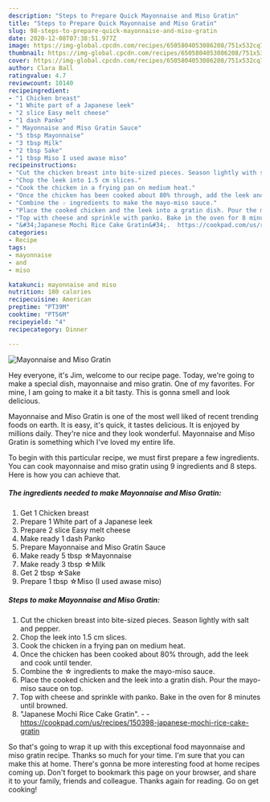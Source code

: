 ```yaml
---
description: "Steps to Prepare Quick Mayonnaise and Miso Gratin"
title: "Steps to Prepare Quick Mayonnaise and Miso Gratin"
slug: 98-steps-to-prepare-quick-mayonnaise-and-miso-gratin
date: 2020-12-08T07:38:51.977Z
image: https://img-global.cpcdn.com/recipes/6505804053086208/751x532cq70/mayonnaise-and-miso-gratin-recipe-main-photo.jpg
thumbnail: https://img-global.cpcdn.com/recipes/6505804053086208/751x532cq70/mayonnaise-and-miso-gratin-recipe-main-photo.jpg
cover: https://img-global.cpcdn.com/recipes/6505804053086208/751x532cq70/mayonnaise-and-miso-gratin-recipe-main-photo.jpg
author: Clara Ball
ratingvalue: 4.7
reviewcount: 10140
recipeingredient:
- "1 Chicken breast"
- "1 White part of a Japanese leek"
- "2 slice Easy melt cheese"
- "1 dash Panko"
- " Mayonnaise and Miso Gratin Sauce"
- "5 tbsp Mayonnaise"
- "3 tbsp Milk"
- "2 tbsp Sake"
- "1 tbsp Miso I used awase miso"
recipeinstructions:
- "Cut the chicken breast into bite-sized pieces. Season lightly with salt and pepper."
- "Chop the leek into 1.5 cm slices."
- "Cook the chicken in a frying pan on medium heat."
- "Once the chicken has been cooked about 80% through, add the leek and cook until tender."
- "Combine the ☆ ingredients to make the mayo-miso sauce."
- "Place the cooked chicken and the leek into a gratin dish. Pour the mayo-miso sauce on top."
- "Top with cheese and sprinkle with panko. Bake in the oven for 8 minutes until browned."
- "&#34;Japanese Mochi Rice Cake Gratin&#34;.  https://cookpad.com/us/recipes/150398-japanese-mochi-rice-cake-gratin"
categories:
- Recipe
tags:
- mayonnaise
- and
- miso

katakunci: mayonnaise and miso 
nutrition: 180 calories
recipecuisine: American
preptime: "PT39M"
cooktime: "PT56M"
recipeyield: "4"
recipecategory: Dinner

---
```



![Mayonnaise and Miso Gratin](https://img-global.cpcdn.com/recipes/6505804053086208/751x532cq70/mayonnaise-and-miso-gratin-recipe-main-photo.jpg)

Hey everyone, it's Jim, welcome to our recipe page. Today, we're going to make a special dish, mayonnaise and miso gratin. One of my favorites. For mine, I am going to make it a bit tasty. This is gonna smell and look delicious.



Mayonnaise and Miso Gratin is one of the most well liked of recent trending foods on earth. It is easy, it's quick, it tastes delicious. It is enjoyed by millions daily. They're nice and they look wonderful. Mayonnaise and Miso Gratin is something which I've loved my entire life.


To begin with this particular recipe, we must first prepare a few ingredients. You can cook mayonnaise and miso gratin using 9 ingredients and 8 steps. Here is how you can achieve that.

<!--inarticleads1-->

##### The ingredients needed to make Mayonnaise and Miso Gratin:

1. Get 1 Chicken breast
1. Prepare 1 White part of a Japanese leek
1. Prepare 2 slice Easy melt cheese
1. Make ready 1 dash Panko
1. Prepare  Mayonnaise and Miso Gratin Sauce
1. Make ready 5 tbsp ☆Mayonnaise
1. Make ready 3 tbsp ☆Milk
1. Get 2 tbsp ☆Sake
1. Prepare 1 tbsp ☆Miso (I used awase miso)




<!--inarticleads2-->

##### Steps to make Mayonnaise and Miso Gratin:

1. Cut the chicken breast into bite-sized pieces. Season lightly with salt and pepper.
1. Chop the leek into 1.5 cm slices.
1. Cook the chicken in a frying pan on medium heat.
1. Once the chicken has been cooked about 80% through, add the leek and cook until tender.
1. Combine the ☆ ingredients to make the mayo-miso sauce.
1. Place the cooked chicken and the leek into a gratin dish. Pour the mayo-miso sauce on top.
1. Top with cheese and sprinkle with panko. Bake in the oven for 8 minutes until browned.
1. &#34;Japanese Mochi Rice Cake Gratin&#34;. -  - https://cookpad.com/us/recipes/150398-japanese-mochi-rice-cake-gratin




So that's going to wrap it up with this exceptional food mayonnaise and miso gratin recipe. Thanks so much for your time. I'm sure that you can make this at home. There's gonna be more interesting food at home recipes coming up. Don't forget to bookmark this page on your browser, and share it to your family, friends and colleague. Thanks again for reading. Go on get cooking!
